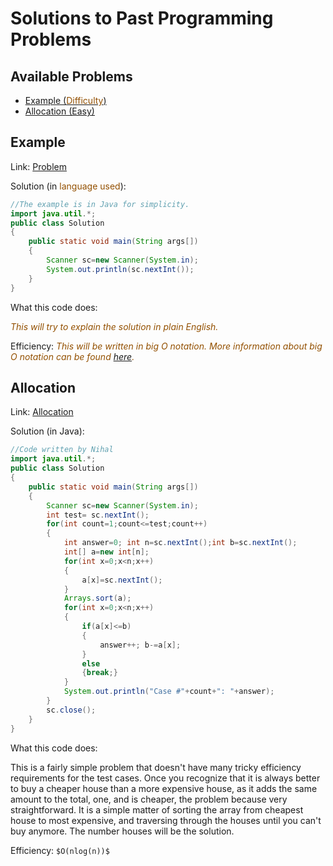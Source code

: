 # Solutions to Past Programming Problems
## Available Problems
- [Example (<span style="color: #935000">Difficulty</span>)](#Example)
- [Allocation (Easy)](#Allocation)


## Example

Link: [Problem](codeforces.com)

Solution (in <span style="color: #935000">language used</span>):
```java
//The example is in Java for simplicity.
import java.util.*;
public class Solution
{
    public static void main(String args[])
    {
        Scanner sc=new Scanner(System.in);
        System.out.println(sc.nextInt());
    }
}
```
What this code does:

<span style="color: #935000">*This will try to explain the solution in plain English.*</span>

Efficiency:
<span style="color: #935000">*This will be written in big O notation. More information about big O notation can be found [here](/resources/efficiency).*</span>

  
## Allocation

Link: [Allocation](https://codingcompetitions.withgoogle.com/kickstart/round/000000000019ffc7/00000000001d3f56)

Solution (in Java):
```java
//Code written by Nihal
import java.util.*;
public class Solution
{
	public static void main(String args[])
	{
		Scanner sc=new Scanner(System.in);
		int test= sc.nextInt();
		for(int count=1;count<=test;count++)
		{
			int answer=0; int n=sc.nextInt();int b=sc.nextInt();
			int[] a=new int[n];
			for(int x=0;x<n;x++)
			{
				a[x]=sc.nextInt();
			}
			Arrays.sort(a);
			for(int x=0;x<n;x++)
			{
				if(a[x]<=b)
				{
					answer++; b-=a[x];
				}
				else
				{break;}
			}
			System.out.println("Case #"+count+": "+answer);
		}
		sc.close();
	}
}
```
What this code does:

This is a fairly simple problem that doesn't have many tricky efficiency requirements for the test cases. Once you recognize that it is always better to buy a cheaper house than a more expensive house, as it adds the same amount to the total, one, and is cheaper, the problem because very straightforward. It is a simple matter of sorting the array from cheapest house to most expensive, and traversing through the houses until you can't buy anymore. The number houses will be the solution.

Efficiency: `$O(nlog(n))$`
  
